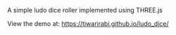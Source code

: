 A simple ludo dice roller implemented using THREE.js

View the demo at:
https://tiwarirabi.github.io/ludo_dice/
